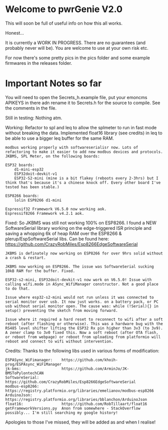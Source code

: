 # Welcome to pwrGenie V2.0
This will soon be full of useful info on how this all works.

Honest...

It is currently a WORK IN PROGRESS. There are no guarantees (and probably never will be).
You are welcome to use at your own risk etc.

For now there's some pretty pics in the pics folder and some example firmwares in the releases folder.

Important Notes so far
======================
You will need to open the Secrets_h.example file, put your emoncms APIKEYS in there adn rename it to Secrets.h for the source to compile. See the comments in the file.

Still in testing:
    Nothing atm.

Working:
    Refactor to spl and leq to allow the splmeter to run in fast mode without breaking the data.
    Implemented float16 library (see credits) in leq to be able to use a bigger leq buffer for the same RAM.

    modbus working properly with softwareserialisr now. Lots of refactoring to make it easier to add new modbus devices and protocols.
    JKBMS, SPL Meter, on the following boards:

    ESP32 boards:
        d1-mini-esp32
        ESP32doit-devkit-v1
        ESP32-S2-mini (mine is a bit flakey (reboots every 2-3hrs) but I think that's because it's a chinese knock off. Every other board I've tested has been stable.)
    
    ESP8266 boards: 
        lolin ESP8266 d1-mini
    
    Espressif32 Framework V6.5.0 now working aok.
    Espressif8266 Framework v4.2.1 aok.


Fixed:
    So JKBMS was still not working 100% on ESP8266. I found a NEW SoftwareSerial library working on the edge-triggered ISR principle and saving a whopping 6k of heap RAM over the ESP8266 & plerup/EspSoftwareSerial libs. Can be found here: https://github.com/CrazyRobMiles/Esp8266EdgeSoftwareSerial

    JKBMS is definately now working on ESP8266 for over 9hrs solid without a crash & restart.

    JKBMS now working on ESP8266. The issue was SoftwareSerial sucking 10kB RAM for the buffer. Fixed.

    ESP32-s2-mini, ESP32doit-devkit-v1 now work on V6.5.0! Issue with calling wifi.mode in ASync_WifiManager constructor. Not a good place to do that.

    Issue where esp32-s2-mini would not run unless it was connected to serial monitor over usb. It now just works. on a battery pack, or PC usb without serial monitor open. The cause was: while (!Serial){} in setup() preventing the sketch from moving forward. 

    Issue where it required a hard reset to reconnect to wifi after a soft reboot (after flashing or otherwise). This was a hardware bug with the RS485 level shifter lifting the ESP32 Rx pin higher than 3v3 (to 3v9). A zener clamp to 3v0 fixed this. Now a soft reboot (after OTA flash, or reboot from webpage) or reboot from uploading from platformio will reboot and connect to wifi without intervention.


Credits:
    Thanks to the following libs used in various forms of modification:

    ESPASync_WiFimanager:    https://github.com/khoih-prog/ESPAsync_WiFiManager
    jk-bms:                  https://github.com/ArminJo/JK-BMSToPylontechCAN
    SoftwareSerial:          https://github.com/CrazyRobMiles/Esp8266EdgeSoftwareSerial
    modbus-esp8266:          https://registry.platformio.org/libraries/emelianov/modbus-esp8266                  
    ArduinoJson:             https://registry.platformio.org/libraries/bblanchon/ArduinoJson
    float16:                 https://github.com/RobTillaart/float16
    getFrameworkVersions.py  Anon from somewhere - StackOverflow possibly... I'm still searching my google history!
Apologies to those I've missed, they will be added as and when I realise!
